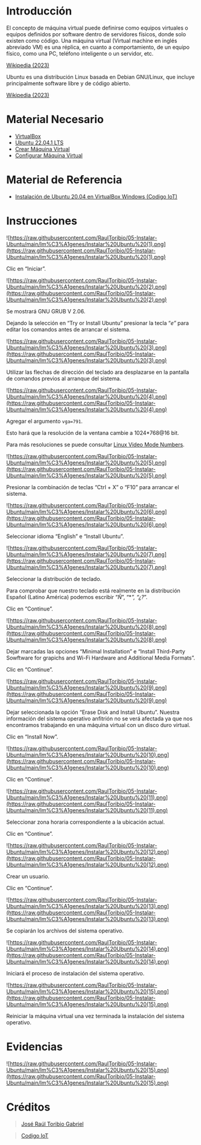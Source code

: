 # Introducción

El concepto de máquina virtual puede definirse como equipos virtuales o equipos definidos por software dentro de servidores físicos, donde solo existen como código. Una máquina virtual (Virtual machine en inglés abreviado VM) es una réplica, en cuanto a comportamiento, de un equipo físico, como una PC, teléfono inteligente o un servidor, etc.

[Wikipedia (2023)](https://es.wikipedia.org/wiki/M%C3%A1quina_virtual)

Ubuntu es una distribución Linux basada en Debian GNU/Linux, que incluye principalmente software libre y de código abierto.

[Wikipedia (2023)](https://es.wikipedia.org/wiki/Ubuntu)

# Material Necesario

- [VirtualBox](https://github.com/RaulToribio/01-Instalar-VirtualBox)
- [Ubuntu 22.04.1 LTS](https://github.com/RaulToribio/02-Descargar-Ubuntu)
- [Crear Máquina Virtual](https://github.com/RaulToribio/03-Crear-Maquina-Virtual)
- [Configurar Máquina Virtual](https://github.com/RaulToribio/04-Configurar-Maquina-Virtual)

# Material de Referencia

- [Instalación de Ubuntu 20.04 en VirtualBox Windows (Codigo IoT)](https://edu.codigoiot.com/course/view.php?id=812)

# Instrucciones

![https://raw.githubusercontent.com/RaulToribio/05-Instalar-Ubuntu/main/Im%C3%A1genes/Instalar%20Ubuntu%20(1).png](https://raw.githubusercontent.com/RaulToribio/05-Instalar-Ubuntu/main/Im%C3%A1genes/Instalar%20Ubuntu%20(1).png)

Clic en “Iniciar”.

![https://raw.githubusercontent.com/RaulToribio/05-Instalar-Ubuntu/main/Im%C3%A1genes/Instalar%20Ubuntu%20(2).png](https://raw.githubusercontent.com/RaulToribio/05-Instalar-Ubuntu/main/Im%C3%A1genes/Instalar%20Ubuntu%20(2).png)

Se mostrará GNU GRUB V 2.06.

Dejando la selección en “Try or Install Ubuntu” presionar la tecla “*e”* para editar los comandos antes de arrancar el sistema.

![https://raw.githubusercontent.com/RaulToribio/05-Instalar-Ubuntu/main/Im%C3%A1genes/Instalar%20Ubuntu%20(3).png](https://raw.githubusercontent.com/RaulToribio/05-Instalar-Ubuntu/main/Im%C3%A1genes/Instalar%20Ubuntu%20(3).png)

Utilizar las flechas de dirección del teclado ara desplazarse en la pantalla de comandos previos al arranque del sistema.

![https://raw.githubusercontent.com/RaulToribio/05-Instalar-Ubuntu/main/Im%C3%A1genes/Instalar%20Ubuntu%20(4).png](https://raw.githubusercontent.com/RaulToribio/05-Instalar-Ubuntu/main/Im%C3%A1genes/Instalar%20Ubuntu%20(4).png)

Agregar el argumento `vga=791`.

Esto hará que la resolución de la ventana cambie a 1024*768@16 bit.

Para más resoluciones se puede consultar [Linux Video Mode Numbers](https://en.wikipedia.org/wiki/VESA_BIOS_Extensions#Linux_video_mode_numbers).

![https://raw.githubusercontent.com/RaulToribio/05-Instalar-Ubuntu/main/Im%C3%A1genes/Instalar%20Ubuntu%20(5).png](https://raw.githubusercontent.com/RaulToribio/05-Instalar-Ubuntu/main/Im%C3%A1genes/Instalar%20Ubuntu%20(5).png)

Presionar la combinación de teclas “Ctrl + X” o “F10” para arrancar el sistema.

![https://raw.githubusercontent.com/RaulToribio/05-Instalar-Ubuntu/main/Im%C3%A1genes/Instalar%20Ubuntu%20(6).png](https://raw.githubusercontent.com/RaulToribio/05-Instalar-Ubuntu/main/Im%C3%A1genes/Instalar%20Ubuntu%20(6).png)

Seleccionar idioma “English” e “Install Ubuntu”.

![https://raw.githubusercontent.com/RaulToribio/05-Instalar-Ubuntu/main/Im%C3%A1genes/Instalar%20Ubuntu%20(7).png](https://raw.githubusercontent.com/RaulToribio/05-Instalar-Ubuntu/main/Im%C3%A1genes/Instalar%20Ubuntu%20(7).png)

Seleccionar la distribución de teclado.

Para comprobar que nuestro teclado está realmente en la distribución Español (Latino América) podemos escribir “*Ñ*”, “***”, “*¿?*”.

Clic en “Continue”.

![https://raw.githubusercontent.com/RaulToribio/05-Instalar-Ubuntu/main/Im%C3%A1genes/Instalar%20Ubuntu%20(8).png](https://raw.githubusercontent.com/RaulToribio/05-Instalar-Ubuntu/main/Im%C3%A1genes/Instalar%20Ubuntu%20(8).png)

Dejar marcadas las opciones “Minimal Installation” e “Install Third-Party Sowftware for grapichs and Wi-Fi Hardware and Additional Media Formats”.

Clic en “Continue”.

![https://raw.githubusercontent.com/RaulToribio/05-Instalar-Ubuntu/main/Im%C3%A1genes/Instalar%20Ubuntu%20(9).png](https://raw.githubusercontent.com/RaulToribio/05-Instalar-Ubuntu/main/Im%C3%A1genes/Instalar%20Ubuntu%20(9).png)

Dejar seleccionada la opción “Erase Disk and Install Ubuntu”. Nuestra información del sistema operativo anfitrión no se verá afectada ya que nos encontramos trabajando en una máquina virtual con un disco duro virtual.

Clic en “Install Now”.

![https://raw.githubusercontent.com/RaulToribio/05-Instalar-Ubuntu/main/Im%C3%A1genes/Instalar%20Ubuntu%20(10).png](https://raw.githubusercontent.com/RaulToribio/05-Instalar-Ubuntu/main/Im%C3%A1genes/Instalar%20Ubuntu%20(10).png)

Clic en “Continue”.

![https://raw.githubusercontent.com/RaulToribio/05-Instalar-Ubuntu/main/Im%C3%A1genes/Instalar%20Ubuntu%20(11).png](https://raw.githubusercontent.com/RaulToribio/05-Instalar-Ubuntu/main/Im%C3%A1genes/Instalar%20Ubuntu%20(11).png)

Seleccionar zona horaria correspondiente a la ubicación actual.

Clic en “Continue”.

![https://raw.githubusercontent.com/RaulToribio/05-Instalar-Ubuntu/main/Im%C3%A1genes/Instalar%20Ubuntu%20(12).png](https://raw.githubusercontent.com/RaulToribio/05-Instalar-Ubuntu/main/Im%C3%A1genes/Instalar%20Ubuntu%20(12).png)

Crear un usuario.

Clic en “Continue”.

![https://raw.githubusercontent.com/RaulToribio/05-Instalar-Ubuntu/main/Im%C3%A1genes/Instalar%20Ubuntu%20(13).png](https://raw.githubusercontent.com/RaulToribio/05-Instalar-Ubuntu/main/Im%C3%A1genes/Instalar%20Ubuntu%20(13).png)

Se copiarán los archivos del sistema operativo.

![https://raw.githubusercontent.com/RaulToribio/05-Instalar-Ubuntu/main/Im%C3%A1genes/Instalar%20Ubuntu%20(14).png](https://raw.githubusercontent.com/RaulToribio/05-Instalar-Ubuntu/main/Im%C3%A1genes/Instalar%20Ubuntu%20(14).png)

Iniciará el proceso de instalación del sistema operativo.

![https://raw.githubusercontent.com/RaulToribio/05-Instalar-Ubuntu/main/Im%C3%A1genes/Instalar%20Ubuntu%20(15).png](https://raw.githubusercontent.com/RaulToribio/05-Instalar-Ubuntu/main/Im%C3%A1genes/Instalar%20Ubuntu%20(15).png)

Reiniciar la máquina virtual una vez terminada la instalación del sistema operativo.

# Evidencias

![https://raw.githubusercontent.com/RaulToribio/05-Instalar-Ubuntu/main/Im%C3%A1genes/Instalar%20Ubuntu%20(15).png](https://raw.githubusercontent.com/RaulToribio/05-Instalar-Ubuntu/main/Im%C3%A1genes/Instalar%20Ubuntu%20(15).png)

# Créditos

> [José Raúl Toribio Gabriel](https://github.com/RaulToribio)
> 

> [Codigo IoT](https://github.com/codigo-iot)
>
